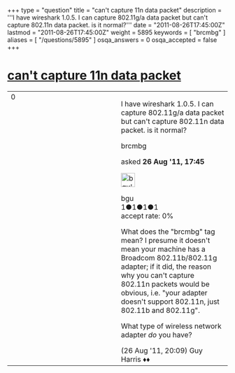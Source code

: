 +++
type = "question"
title = "can&#x27;t capture 11n data packet"
description = '''I have wireshark 1.0.5. I can capture 802.11g/a data packet but can&#x27;t capture 802.11n data packet. is it normal?'''
date = "2011-08-26T17:45:00Z"
lastmod = "2011-08-26T17:45:00Z"
weight = 5895
keywords = [ "brcmbg" ]
aliases = [ "/questions/5895" ]
osqa_answers = 0
osqa_accepted = false
+++

<div class="headNormal">

# [can't capture 11n data packet](/questions/5895/cant-capture-11n-data-packet)

</div>

<div id="main-body">

<div id="askform">

<table id="question-table" style="width:100%;"><colgroup><col style="width: 50%" /><col style="width: 50%" /></colgroup><tbody><tr class="odd"><td style="width: 30px; vertical-align: top"><div class="vote-buttons"><div id="post-5895-score" class="post-score" title="current number of votes">0</div><div id="favorite-count" class="favorite-count"></div></div></td><td><div id="item-right"><div class="question-body"><p>I have wireshark 1.0.5. I can capture 802.11g/a data packet but can't capture 802.11n data packet. is it normal?</p></div><div id="question-tags" class="tags-container tags">brcmbg</div><div id="question-controls" class="post-controls"></div><div class="post-update-info-container"><div class="post-update-info post-update-info-user"><p>asked <strong>26 Aug '11, 17:45</strong></p><img src="https://secure.gravatar.com/avatar/c130c4a47c97445138541da301566802?s=32&amp;d=identicon&amp;r=g" class="gravatar" width="32" height="32" alt="bgu&#39;s gravatar image" /><p>bgu<br />
<span class="score" title="1 reputation points">1</span><span title="1 badges"><span class="badge1">●</span><span class="badgecount">1</span></span><span title="1 badges"><span class="silver">●</span><span class="badgecount">1</span></span><span title="1 badges"><span class="bronze">●</span><span class="badgecount">1</span></span><br />
<span class="accept_rate" title="Rate of the user&#39;s accepted answers">accept rate:</span> <span title="bgu has no accepted answers">0%</span></p></div></div><div id="comments-container-5895" class="comments-container"><span id="5898"></span><div id="comment-5898" class="comment"><div id="post-5898-score" class="comment-score"></div><div class="comment-text"><p>What does the "brcmbg" tag mean? I presume it doesn't mean your machine has a Broadcom 802.11b/802.11g adapter; if it did, the reason why you can't capture 802.11n packets would be obvious, i.e. "your adapter doesn't support 802.11n, just 802.11b and 802.11g".</p><p>What type of wireless network adapter <em>do</em> you have?</p></div><div id="comment-5898-info" class="comment-info"><span class="comment-age">(26 Aug '11, 20:09)</span> Guy Harris ♦♦</div></div></div><div id="comment-tools-5895" class="comment-tools"></div><div class="clear"></div><div id="comment-5895-form-container" class="comment-form-container"></div><div class="clear"></div></div></td></tr></tbody></table>

</div>

</div>

